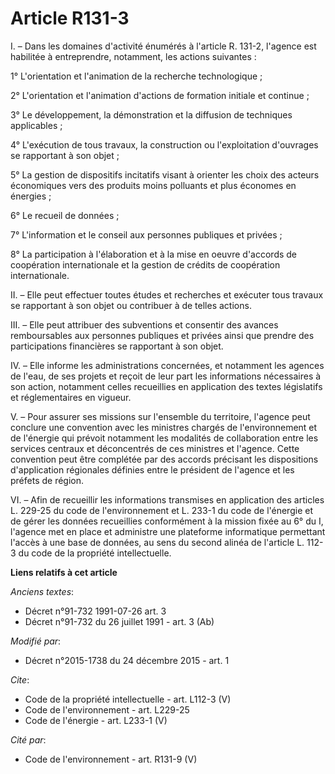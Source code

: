 # Article R131-3

I. – Dans les domaines d'activité énumérés à l'article R. 131-2, l'agence est habilitée à entreprendre, notamment, les
actions suivantes : 

1° L'orientation et l'animation de la recherche technologique ; 

2° L'orientation et l'animation d'actions de formation initiale et continue ; 

3° Le développement, la démonstration et la diffusion de techniques applicables ; 

4° L'exécution de tous travaux, la construction ou l'exploitation d'ouvrages se rapportant à son objet ; 

5° La gestion de dispositifs incitatifs visant à orienter les choix des acteurs économiques vers des produits moins polluants
et plus économes en énergies ; 

6° Le recueil de données ; 

7° L'information et le conseil aux personnes publiques et privées ; 

8° La participation à l'élaboration et à la mise en oeuvre d'accords de coopération internationale et la gestion de crédits
de coopération internationale. 

II. – Elle peut effectuer toutes études et recherches et exécuter tous travaux se rapportant à son objet ou contribuer à de
telles actions. 

III. – Elle peut attribuer des subventions et consentir des avances remboursables aux personnes publiques et privées ainsi
que prendre des participations financières se rapportant à son objet. 

IV. – Elle informe les administrations concernées, et notamment les agences de l'eau, de ses projets et reçoit de leur part
les informations nécessaires à son action, notamment celles recueillies en application des textes législatifs et
réglementaires en vigueur. 

V. – Pour assurer ses missions sur l'ensemble du territoire, l'agence peut conclure une convention avec les ministres chargés
de l'environnement et de l'énergie qui prévoit notamment les modalités de collaboration entre les services centraux et
déconcentrés de ces ministres et l'agence. Cette convention peut être complétée par des accords précisant les dispositions
d'application régionales définies entre le président de l'agence et les préfets de région. 

VI. – Afin de recueillir les informations transmises en application des articles L. 229-25 du code de l'environnement et L.
233-1 du code de l'énergie et de gérer les données recueillies conformément à la mission fixée au 6° du I, l'agence met en
place et administre une plateforme informatique permettant l'accès à une base de données, au sens du second alinéa de
l'article L. 112-3 du code de la propriété intellectuelle.

**Liens relatifs à cet article**

_Anciens textes_:

  - Décret n°91-732 1991-07-26 art. 3
  - Décret n°91-732 du 26 juillet 1991 - art. 3 (Ab)

_Modifié par_:

  - Décret n°2015-1738 du 24 décembre 2015 - art. 1

_Cite_:

  - Code de la propriété intellectuelle - art. L112-3 (V)
  - Code de l'environnement - art. L229-25
  - Code de l'énergie - art. L233-1 (V)

_Cité par_:

  - Code de l'environnement - art. R131-9 (V)
